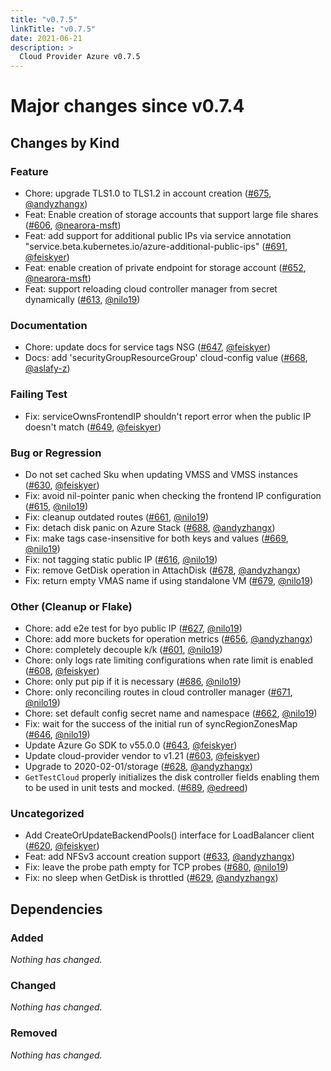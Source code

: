 ```yaml
---
title: "v0.7.5"
linkTitle: "v0.7.5"
date: 2021-06-21
description: >
  Cloud Provider Azure v0.7.5
---
```


# Major changes since v0.7.4

## Changes by Kind

### Feature

- Chore: upgrade TLS1.0 to TLS1.2 in account creation ([#675](https://github.com/kubernetes-sigs/cloud-provider-azure/pull/675), [@andyzhangx](https://github.com/andyzhangx))
- Feat: Enable creation of storage accounts that support large file shares ([#606](https://github.com/kubernetes-sigs/cloud-provider-azure/pull/606), [@nearora-msft](https://github.com/nearora-msft))
- Feat: add support for additional public IPs via service annotation "service.beta.kubernetes.io/azure-additional-public-ips" ([#691](https://github.com/kubernetes-sigs/cloud-provider-azure/pull/691), [@feiskyer](https://github.com/feiskyer))
- Feat: enable creation of private endpoint for storage account ([#652](https://github.com/kubernetes-sigs/cloud-provider-azure/pull/652), [@nearora-msft](https://github.com/nearora-msft))
- Feat: support reloading cloud controller manager from secret dynamically ([#613](https://github.com/kubernetes-sigs/cloud-provider-azure/pull/613), [@nilo19](https://github.com/nilo19))

### Documentation

- Chore: update docs for service tags NSG ([#647](https://github.com/kubernetes-sigs/cloud-provider-azure/pull/647), [@feiskyer](https://github.com/feiskyer))
- Docs: add 'securityGroupResourceGroup' cloud-config value ([#668](https://github.com/kubernetes-sigs/cloud-provider-azure/pull/668), [@aslafy-z](https://github.com/aslafy-z))

### Failing Test

- Fix: serviceOwnsFrontendIP shouldn't report error when the public IP doesn't match ([#649](https://github.com/kubernetes-sigs/cloud-provider-azure/pull/649), [@feiskyer](https://github.com/feiskyer))

### Bug or Regression

- Do not set cached Sku when updating VMSS and VMSS instances ([#630](https://github.com/kubernetes-sigs/cloud-provider-azure/pull/630), [@feiskyer](https://github.com/feiskyer))
- Fix: avoid nil-pointer panic when checking the frontend IP configuration ([#615](https://github.com/kubernetes-sigs/cloud-provider-azure/pull/615), [@nilo19](https://github.com/nilo19))
- Fix: cleanup outdated routes ([#661](https://github.com/kubernetes-sigs/cloud-provider-azure/pull/661), [@nilo19](https://github.com/nilo19))
- Fix: detach disk panic on Azure Stack ([#688](https://github.com/kubernetes-sigs/cloud-provider-azure/pull/688), [@andyzhangx](https://github.com/andyzhangx))
- Fix: make tags case-insensitive for both keys and values ([#669](https://github.com/kubernetes-sigs/cloud-provider-azure/pull/669), [@nilo19](https://github.com/nilo19))
- Fix: not tagging static public IP ([#616](https://github.com/kubernetes-sigs/cloud-provider-azure/pull/616), [@nilo19](https://github.com/nilo19))
- Fix: remove GetDisk operation in AttachDisk ([#678](https://github.com/kubernetes-sigs/cloud-provider-azure/pull/678), [@andyzhangx](https://github.com/andyzhangx))
- Fix: return empty VMAS name if using standalone VM ([#679](https://github.com/kubernetes-sigs/cloud-provider-azure/pull/679), [@nilo19](https://github.com/nilo19))

### Other (Cleanup or Flake)

- Chore: add e2e test for byo public IP ([#627](https://github.com/kubernetes-sigs/cloud-provider-azure/pull/627), [@nilo19](https://github.com/nilo19))
- Chore: add more buckets for operation metrics ([#656](https://github.com/kubernetes-sigs/cloud-provider-azure/pull/656), [@andyzhangx](https://github.com/andyzhangx))
- Chore: completely decouple k/k ([#601](https://github.com/kubernetes-sigs/cloud-provider-azure/pull/601), [@nilo19](https://github.com/nilo19))
- Chore: only logs rate limiting configurations when rate limit is enabled ([#608](https://github.com/kubernetes-sigs/cloud-provider-azure/pull/608), [@feiskyer](https://github.com/feiskyer))
- Chore: only put pip if it is necessary ([#686](https://github.com/kubernetes-sigs/cloud-provider-azure/pull/686), [@nilo19](https://github.com/nilo19))
- Chore: only reconciling routes in cloud controller manager ([#671](https://github.com/kubernetes-sigs/cloud-provider-azure/pull/671), [@nilo19](https://github.com/nilo19))
- Chore: set default config secret name and namespace ([#662](https://github.com/kubernetes-sigs/cloud-provider-azure/pull/662), [@nilo19](https://github.com/nilo19))
- Fix: wait for the success of the initial run of syncRegionZonesMap ([#646](https://github.com/kubernetes-sigs/cloud-provider-azure/pull/646), [@nilo19](https://github.com/nilo19))
- Update Azure Go SDK to v55.0.0 ([#643](https://github.com/kubernetes-sigs/cloud-provider-azure/pull/643), [@feiskyer](https://github.com/feiskyer))
- Update cloud-provider vendor to v1.21 ([#603](https://github.com/kubernetes-sigs/cloud-provider-azure/pull/603), [@feiskyer](https://github.com/feiskyer))
- Upgrade to 2020-02-01/storage ([#628](https://github.com/kubernetes-sigs/cloud-provider-azure/pull/628), [@andyzhangx](https://github.com/andyzhangx))
- `GetTestCloud` properly initializes the disk controller fields enabling them to be used in unit tests and mocked. ([#689](https://github.com/kubernetes-sigs/cloud-provider-azure/pull/689), [@edreed](https://github.com/edreed))

### Uncategorized

- Add CreateOrUpdateBackendPools() interface for LoadBalancer client ([#620](https://github.com/kubernetes-sigs/cloud-provider-azure/pull/620), [@feiskyer](https://github.com/feiskyer))
- Feat: add NFSv3 account creation support ([#633](https://github.com/kubernetes-sigs/cloud-provider-azure/pull/633), [@andyzhangx](https://github.com/andyzhangx))
- Fix: leave the probe path empty for TCP probes ([#680](https://github.com/kubernetes-sigs/cloud-provider-azure/pull/680), [@nilo19](https://github.com/nilo19))
- Fix: no sleep when GetDisk is throttled ([#629](https://github.com/kubernetes-sigs/cloud-provider-azure/pull/629), [@andyzhangx](https://github.com/andyzhangx))

## Dependencies

### Added
_Nothing has changed._

### Changed
_Nothing has changed._

### Removed
_Nothing has changed._
